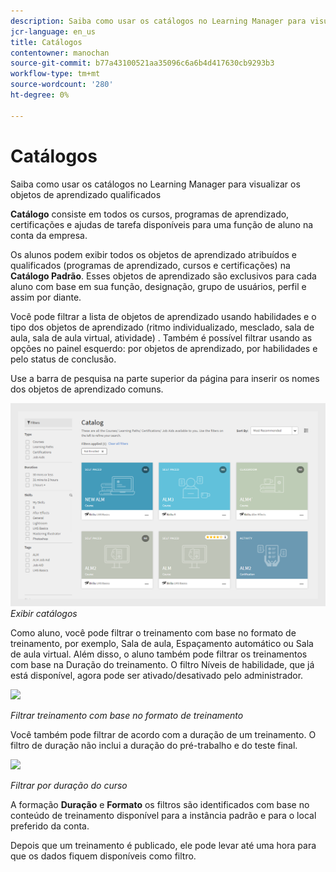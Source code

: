 ```yaml
---
description: Saiba como usar os catálogos no Learning Manager para visualizar os objetos de aprendizado qualificados
jcr-language: en_us
title: Catálogos
contentowner: manochan
source-git-commit: b77a43100521aa35096c6a6b4d417630cb9293b3
workflow-type: tm+mt
source-wordcount: '280'
ht-degree: 0%

---
```




# Catálogos

Saiba como usar os catálogos no Learning Manager para visualizar os objetos de aprendizado qualificados

**Catálogo** consiste em todos os cursos, programas de aprendizado, certificações e ajudas de tarefa disponíveis para uma função de aluno na conta da empresa.

Os alunos podem exibir todos os objetos de aprendizado atribuídos e qualificados (programas de aprendizado, cursos e certificações) na **Catálogo Padrão**. Esses objetos de aprendizado são exclusivos para cada aluno com base em sua função, designação, grupo de usuários, perfil e assim por diante.

Você pode filtrar a lista de objetos de aprendizado usando habilidades e o tipo dos objetos de aprendizado (ritmo individualizado, mesclado, sala de aula, sala de aula virtual, atividade) . Também é possível filtrar usando as opções no painel esquerdo: por objetos de aprendizado, por habilidades e pelo status de conclusão.

Use a barra de pesquisa na parte superior da página para inserir os nomes dos objetos de aprendizado comuns.

![](assets/catalogs.png)
*Exibir catálogos*

Como aluno, você pode filtrar o treinamento com base no formato de treinamento, por exemplo, Sala de aula, Espaçamento automático ou Sala de aula virtual. Além disso, o aluno também pode filtrar os treinamentos com base na Duração do treinamento. O filtro Níveis de habilidade, que já está disponível, agora pode ser ativado/desativado pelo administrador.

![](assets/image014.png)

*Filtrar treinamento com base no formato de treinamento*

Você também pode filtrar de acordo com a duração de um treinamento. O filtro de duração não inclui a duração do pré-trabalho e do teste final.

![](assets/image015.png)

*Filtrar por duração do curso*

A formação **Duração** e **Formato** os filtros são identificados com base no conteúdo de treinamento disponível para a instância padrão e para o local preferido da conta.

Depois que um treinamento é publicado, ele pode levar até uma hora para que os dados fiquem disponíveis como filtro.
